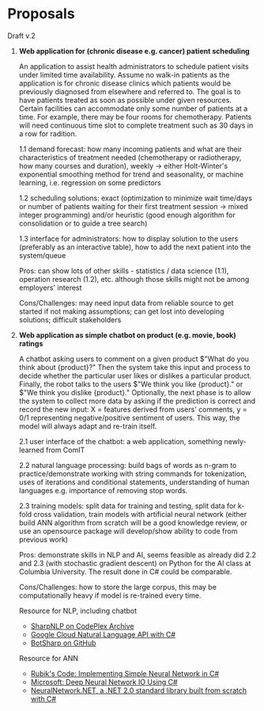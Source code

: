 # Proposals

Draft v.2

1. **Web application for (chronic disease e.g. cancer) patient scheduling**

	An application to assist health administrators to schedule patient visits under limited time availability. Assume no walk-in patients as the application is for chronic disease clinics which patients would be previously diagnosed from elsewhere and referred to. The goal is to have patients treated as soon as possible under given resources. Certain facilities can accommodate only some number of patients at a time. For example, there may be four rooms for chemotherapy. Patients will need continuous time slot to complete treatment such as 30 days in a row for radition. 

	1.1 demand forecast: how many incoming patients and what are their characteristics of treatment needed (chemotherapy or radiotherapy, how many courses and duration), weekly -> either Holt-Winter's exponential smoothing method for trend and seasonality, or machine learning, i.e. regression on some predictors

	1.2 scheduling solutions: exact (optimization to minimize wait time/days or number of patients waiting for their first treatment session -> mixed integer programming) and/or heuristic (good enough algorithm for consolidation or to guide a tree search)

	1.3 interface for administrators: how to display solution to the users (preferably as an interactive table), how to add the next patient into the system/queue

	Pros: can show lots of other skills - statistics / data science (1.1), operation research (1.2), etc. although those skills might not be among employers' interest

	Cons/Challenges: may need input data from reliable source to get started if not making assumptions; can get lost into developing solutions; difficult stakeholders

2. **Web application as simple chatbot on product (e.g. movie, book) ratings**

	A chatbot asking users to comment on a given product $"What do you think about {product}?" Then the system take this input and process to decide whether the particular user likes or dislikes a particular product. Finally, the robot talks to the users $"We think you like {product}." or $"We think you dislike {product}." Optionally, the next phase is to allow the system to collect more data by asking if the prediction is correct and record the new input: X = features derived from users' comments, y = 0/1 representing negative/positive sentiment of users. This way, the model will always adapt and re-train itself.
	
	2.1 user interface of the chatbot: a web application, something newly-learned from ComIT
	
	2.2 natural language processing: build bags of words as n-gram to practice/demonstrate working with string commands for tokenization, uses of iterations and conditional statements, understanding of human languages e.g. importance of removing stop words.
	
	2.3 training models: split data for training and testing, split data for k-fold cross validation, train models with artificial neural network (either build ANN algorithm from scratch will be a good knowledge review, or use an opensource package will develop/show ability to code from previous work)
	
	Pros: demonstrate skills in NLP and AI, seems feasible as already did 2.2 and 2.3 (with stochastic gradient descent) on Python for the AI class at Columbia University. The result done in C# could be comparable.

	Cons/Challenges: how to store the large corpus, this may be computationally heavy if model is re-trained every time.
	
	Resource for NLP, including chatbot
	- [SharpNLP on CodePlex Archive](https://archive.codeplex.com/?p=sharpnlp)
	- [Google Cloud Natural Language API with C#](https://codelabs.developers.google.com/codelabs/cloud-natural-language-csharp/index.html?index=..%2F..index#0)
	- [BotSharp on GitHub](https://github.com/SciSharp/BotSharp)
	
	Resource for ANN
	- [Rubik's Code: Implementing Simple Neural Network in C#](https://rubikscode.net/2018/01/29/implementing-simple-neural-network-in-c/)
	- [Microsoft: Deep Neural Network IO Using C#](https://docs.microsoft.com/en-us/archive/msdn-magazine/2017/august/test-run-deep-neural-network-io-using-csharp)
	- [NeuralNetwork.NET, a .NET 2.0 standard library built from scratch with C#](https://github.com/Sergio0694/NeuralNetwork.NET)

